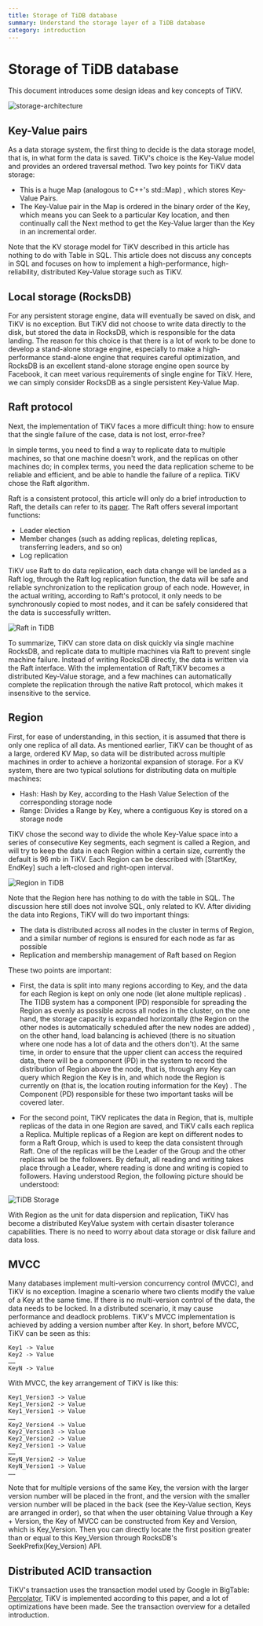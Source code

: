 ```yaml
---
title: Storage of TiDB database
summary: Understand the storage layer of a TiDB database
category: introduction
---
```


# Storage of TiDB database

This document introduces some design ideas and key concepts of TiKV.

![storage-architecture](/media/tidb-storage-architecture.png)

## Key-Value pairs

As a data storage system, the first thing to decide is the data storage model, that is, in what form the data is saved. TiKV's choice is the Key-Value model and provides an ordered traversal method. Two key points for TiKV data storage:

+ This is a huge Map (analogous to C++'s std::Map) , which stores Key-Value Pairs.
+ The Key-Value pair in the Map is ordered in the binary order of the Key, which means you can Seek to a particular Key location, and then continually call the Next method to get the Key-Value larger than the Key in an incremental order.

Note that the KV storage model for TiKV described in this article has nothing to do with Table in SQL. This article does not discuss any concepts in SQL and focuses on how to implement a high-performance, high-reliability, distributed Key-Value storage such as TiKV.

## Local storage (RocksDB)

For any persistent storage engine, data will eventually be saved on disk, and TiKV is no exception. But TiKV did not choose to write data directly to the disk, but stored the data in RocksDB, which is responsible for the data landing. The reason for this choice is that there is a lot of work to be done to develop a stand-alone storage engine, especially to make a high-performance stand-alone engine that requires careful optimization,
and RocksDB is an excellent stand-alone storage engine open source by Facebook, it can meet various requirements of single engine for TikV. Here, we can simply consider RocksDB as a single persistent Key-Value Map.

## Raft protocol

Next, the implementation of TiKV faces a more difficult thing: how to ensure that the single failure of the case, data is not lost, error-free?

In simple terms, you need to find a way to replicate data to multiple machines, so that one machine doesn't work, and the replicas on other machines do; in complex terms, you need the data replication scheme to be reliable and efficient, and be able to handle the failure of a replica. TiKV chose the Raft algorithm.

Raft is a consistent protocol, this article will only do a brief introduction to Raft, the details can refer to its [paper](https://raft.github.io/raft.pdf). The Raft offers several important functions:

- Leader election
- Member changes (such as adding replicas, deleting replicas, transferring leaders, and so on)
- Log replication

TiKV use Raft to do data replication, each data change will be landed as a Raft log, through the Raft log replication function, the data will be safe and reliable synchronization to the replication group of each node. However, in the actual writing, according to Raft's protocol, it only needs to be synchronously copied to most nodes, and it can be safely considered that the data is successfully written.

![Raft in TiDB](/media/tidb-storage-1.png)

To summarize, TiKV can store data on disk quickly via single machine RocksDB, and replicate data to multiple machines via Raft to prevent single machine failure. Instead of writing RocksDB directly, the data is written via the Raft interface. With the implementation of Raft,TiKV becomes a distributed Key-Value storage, and a few machines can automatically complete the replication through the native Raft protocol, which makes it insensitive to the service.

## Region

First, for ease of understanding, in this section, it is assumed that there is only one replica of all data. As mentioned earlier, TiKV can be thought of as a large, ordered KV Map, so data will be distributed across multiple machines in order to achieve a horizontal expansion of storage.
For a KV system, there are two typical solutions for distributing data on multiple machines:

* Hash: Hash by Key, according to the Hash Value Selection of the corresponding storage node
* Range: Divides a Range by Key, where a contiguous Key is stored on a storage node

TiKV chose the second way to divide the whole Key-Value space into a series of consecutive Key segments, each segment is called a Region, and will try to keep the data in each Region within a certain size, currently the default is 96 mb in TiKV. Each Region can be described with [StartKey, EndKey] such a left-closed and right-open interval.

![Region in TiDB](/media/tidb-storage-2.png)

Note that the Region here has nothing to do with the table in SQL. The discussion here still does not involve SQL, only related to KV. After dividing the data into Regions, TiKV will do two important things:

* The data is distributed across all nodes in the cluster in terms of Region, and a similar number of regions is ensured for each node as far as possible
* Replication and membership management of Raft based on Region

These two points are important:

* First, the data is split into many regions according to Key, and the data for each Region is kept on only one node (let alone multiple replicas) . The TIDB system has a component (PD) responsible for spreading the Region as evenly as possible across all nodes in the cluster,
 on the one hand, the storage capacity is expanded horizontally (the Region on the other nodes is automatically scheduled after the new nodes are added) , on the other hand, load balancing is achieved (there is no situation where one node has a lot of data and the others don't).
 At the same time, in order to ensure that the upper client can access the required data, there will be a component (PD) in the system to record the distribution of Region above the node, that is, through any Key can query which Region the Key is in, and which node the Region is currently on (that is, the location routing information for the Key) . The Component (PD) responsible for these two important tasks will be covered later.

* For the second point, TiKV replicates the data in Region, that is, multiple replicas of the data in one Region are saved, and TiKV calls each replica a Replica. Multiple replicas of a Region are kept on different nodes to form a Raft Group, which is used to keep the data consistent through Raft. One of the replicas will be the Leader of the Group and the other replicas will be the followers. By default, all reading and writing takes place through a Leader, where reading is done and writing is copied to followers. Having understood Region, the following picture should be understood:

![TiDB Storage](/media/tidb-storage-3.png)

With Region as the unit for data dispersion and replication, TiKV has become a distributed KeyValue system with certain disaster tolerance capabilities. There is no need to worry about data storage or disk failure and data loss.

## MVCC

Many databases implement multi-version concurrency control (MVCC), and TiKV is no exception. Imagine a scenario where two clients modify the value of a Key at the same time. If there is no multi-version control of the data, the data needs to be locked. In a distributed scenario, it may cause performance and deadlock problems. TiKV's MVCC implementation is achieved by adding a version number after Key. In short, before MVCC, TiKV can be seen as this:

```
Key1 -> Value
Key2 -> Value
……
KeyN -> Value
```

With MVCC, the key arrangement of TiKV is like this:

```
Key1_Version3 -> Value
Key1_Version2 -> Value
Key1_Version1 -> Value
……
Key2_Version4 -> Value
Key2_Version3 -> Value
Key2_Version2 -> Value
Key2_Version1 -> Value
……
KeyN_Version2 -> Value
KeyN_Version1 -> Value
……
```

Note that for multiple versions of the same Key, the version with the larger version number will be placed in the front, and the version with the smaller version number will be placed in the back (see the Key-Value section, Keys are arranged in order), so that when the user obtaining Value through a Key + Version, the Key of MVCC can be constructed from Key and Version, which is Key_Version. Then you can directly locate the first position greater than or equal to this Key_Version through RocksDB's SeekPrefix(Key_Version) API.

## Distributed ACID transaction

TiKV's transaction uses the transaction model used by Google in BigTable: [Percolator](https://research.google.com/pubs/pub36726.html), TiKV is implemented according to this paper, and a lot of optimizations have been made. See the transaction overview for a detailed introduction.
